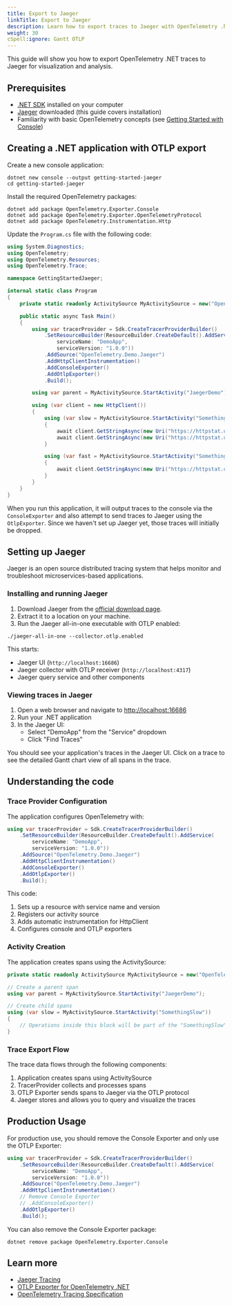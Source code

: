 ```yaml
---
title: Export to Jaeger
linkTitle: Export to Jaeger
description: Learn how to export traces to Jaeger with OpenTelemetry .NET
weight: 30
cSpell:ignore: Gantt OTLP
---
```


This guide will show you how to export OpenTelemetry .NET traces to Jaeger for
visualization and analysis.

## Prerequisites

- [.NET SDK](https://dotnet.microsoft.com/download) installed on your computer
- [Jaeger](https://www.jaegertracing.io/download/) downloaded (this guide covers
  installation)
- Familiarity with basic OpenTelemetry concepts (see
  [Getting Started with Console](/docs/languages/dotnet/traces/getting-started-console/))

## Creating a .NET application with OTLP export

Create a new console application:

```shell
dotnet new console --output getting-started-jaeger
cd getting-started-jaeger
```

Install the required OpenTelemetry packages:

```shell
dotnet add package OpenTelemetry.Exporter.Console
dotnet add package OpenTelemetry.Exporter.OpenTelemetryProtocol
dotnet add package OpenTelemetry.Instrumentation.Http
```

Update the `Program.cs` file with the following code:

```csharp
using System.Diagnostics;
using OpenTelemetry;
using OpenTelemetry.Resources;
using OpenTelemetry.Trace;

namespace GettingStartedJaeger;

internal static class Program
{
    private static readonly ActivitySource MyActivitySource = new("OpenTelemetry.Demo.Jaeger");

    public static async Task Main()
    {
        using var tracerProvider = Sdk.CreateTracerProviderBuilder()
            .SetResourceBuilder(ResourceBuilder.CreateDefault().AddService(
                serviceName: "DemoApp",
                serviceVersion: "1.0.0"))
            .AddSource("OpenTelemetry.Demo.Jaeger")
            .AddHttpClientInstrumentation()
            .AddConsoleExporter()
            .AddOtlpExporter()
            .Build();

        using var parent = MyActivitySource.StartActivity("JaegerDemo");

        using (var client = new HttpClient())
        {
            using (var slow = MyActivitySource.StartActivity("SomethingSlow"))
            {
                await client.GetStringAsync(new Uri("https://httpstat.us/200?sleep=1000")).ConfigureAwait(false);
                await client.GetStringAsync(new Uri("https://httpstat.us/200?sleep=1000")).ConfigureAwait(false);
            }

            using (var fast = MyActivitySource.StartActivity("SomethingFast"))
            {
                await client.GetStringAsync(new Uri("https://httpstat.us/301")).ConfigureAwait(false);
            }
        }
    }
}
```

When you run this application, it will output traces to the console via the
`ConsoleExporter` and also attempt to send traces to Jaeger using the
`OtlpExporter`. Since we haven't set up Jaeger yet, those traces will initially
be dropped.

## Setting up Jaeger

Jaeger is an open source distributed tracing system that helps monitor and
troubleshoot microservices-based applications.

### Installing and running Jaeger

1. Download Jaeger from the
   [official download page](https://www.jaegertracing.io/download/).
2. Extract it to a location on your machine.
3. Run the Jaeger all-in-one executable with OTLP enabled:

````shell
./jaeger-all-in-one --collector.otlp.enabled
````

This starts:

- Jaeger UI (`http://localhost:16686`)
- Jaeger collector with OTLP receiver (`http://localhost:4317`)
- Jaeger query service and other components

### Viewing traces in Jaeger

1. Open a web browser and navigate to
   [http://localhost:16686](http://localhost:16686)
2. Run your .NET application
3. In the Jaeger UI:
   - Select "DemoApp" from the "Service" dropdown
   - Click "Find Traces"

You should see your application's traces in the Jaeger UI. Click on a trace to
see the detailed Gantt chart view of all spans in the trace.

## Understanding the code

### Trace Provider Configuration

The application configures OpenTelemetry with:

```csharp
using var tracerProvider = Sdk.CreateTracerProviderBuilder()
    .SetResourceBuilder(ResourceBuilder.CreateDefault().AddService(
        serviceName: "DemoApp",
        serviceVersion: "1.0.0"))
    .AddSource("OpenTelemetry.Demo.Jaeger")
    .AddHttpClientInstrumentation()
    .AddConsoleExporter()
    .AddOtlpExporter()
    .Build();
```

This code:

1. Sets up a resource with service name and version
2. Registers our activity source
3. Adds automatic instrumentation for HttpClient
4. Configures console and OTLP exporters

### Activity Creation

The application creates spans using the ActivitySource:

```csharp
private static readonly ActivitySource MyActivitySource = new("OpenTelemetry.Demo.Jaeger");

// Create a parent span
using var parent = MyActivitySource.StartActivity("JaegerDemo");

// Create child spans
using (var slow = MyActivitySource.StartActivity("SomethingSlow"))
{
    // Operations inside this block will be part of the "SomethingSlow" span
}
```

### Trace Export Flow

The trace data flows through the following components:

1. Application creates spans using ActivitySource
2. TracerProvider collects and processes spans
3. OTLP Exporter sends spans to Jaeger via the OTLP protocol
4. Jaeger stores and allows you to query and visualize the traces

## Production Usage

For production use, you should remove the Console Exporter and only use the OTLP
Exporter:

```csharp
using var tracerProvider = Sdk.CreateTracerProviderBuilder()
    .SetResourceBuilder(ResourceBuilder.CreateDefault().AddService(
        serviceName: "DemoApp",
        serviceVersion: "1.0.0"))
    .AddSource("OpenTelemetry.Demo.Jaeger")
    .AddHttpClientInstrumentation()
    // Remove Console Exporter
    // .AddConsoleExporter()
    .AddOtlpExporter()
    .Build();
```

You can also remove the Console Exporter package:

```shell
dotnet remove package OpenTelemetry.Exporter.Console
```

## Learn more

- [Jaeger Tracing](https://www.jaegertracing.io/)
- [OTLP Exporter for OpenTelemetry .NET](https://github.com/open-telemetry/opentelemetry-dotnet/tree/main/src/OpenTelemetry.Exporter.OpenTelemetryProtocol)
- [OpenTelemetry Tracing Specification](/docs/specs/otel/trace/api/)
